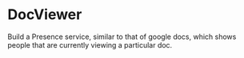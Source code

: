 # DocViewer
Build a Presence service, similar to that of google docs, which shows people that are currently viewing a particular doc.
